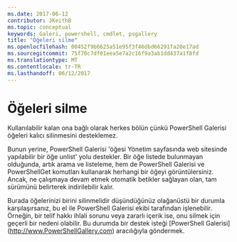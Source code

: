 ```yaml
---
ms.date: 2017-06-12
contributor: JKeithB
ms.topic: conceptual
keywords: Galeri, powershell, cmdlet, psgallery
title: "Öğeleri silme"
ms.openlocfilehash: 00452f9b6625a51e95f3f46dbd66291fa20e17ad
ms.sourcegitcommit: 75f70c7df01eea5e7a2c16f9a3ab1dd437a1f8fd
ms.translationtype: MT
ms.contentlocale: tr-TR
ms.lasthandoff: 06/12/2017
---
```

# <a name="deleting-items"></a>Öğeleri silme

Kullanılabilir kalan ona bağlı olarak herkes bölün çünkü PowerShell Galerisi öğeleri kalıcı silinmesini desteklemez.

Bunun yerine, PowerShell Galerisi 'öğesi Yönetim sayfasında web sitesinde yapılabilir bir öğe unlist' yolu destekler. Bir öğe listede bulunmayan olduğunda, artık arama ve listeleme, hem de PowerShell Galerisi ve PowerShellGet komutları kullanarak herhangi bir öğeyi görüntülersiniz. Ancak, ne çalışmaya devam etmek otomatik betikler sağlayan olan, tam sürümünü belirterek indirilebilir kalır.

Burada öğelerinizi birini silinmelidir düşündüğünüz olağanüstü bir durumla karşılaşırsanız, bu el ile PowerShell Galerisi ekibi tarafından işlenebilir. Örneğin, bir telif hakkı ihlali sorunu veya zararlı içerik ise, onu silmek için geçerli bir nedeni olabilir. Bu durumda bir destek isteği [PowerShell Galerisi] (http://www.PowerShellGallery.com) aracılığıyla göndermek.


